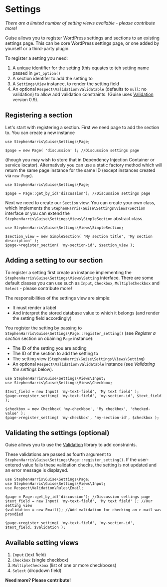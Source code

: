 # Settings

*There are a limited number of setting views available - please contribute more!*

Guise allows you to register WordPress settings and sections to an existing settings page.
This can be core WordPress settings page, or one added by yourself or a third-party plugin.

To register a setting you need:

 1. A unique identifier for the setting (this equates to teh setting name passed in `get_option()`
 2. A section identifer to add the setting to
 3. A `Settings\View` instance, to render the setting field
 4. An optional `Respect\Validation\Validatable` (defaults to `null`: no validation) to allow add validation constraints. (Guise uses [Validation](https://github.com/Respect/Validation) version 0.9).
 
 
## Registering a section
 
Let's start with registering a section. First we need page to add the 
section to. You can create a new instance
 
```
use StephenHarris\Guise\Settings\Page;
 
$page = new Page( 'discussion' ); //Discussion settings page
```
 
(though you may wish to store that in Dependency Injection Container or
service locator). Alternatively you can use a static factory method which
will return the same page instance for the same ID (except instances created 
via `new Page`).
 
```
use StephenHarris\Guise\Settings\Page;

$page = Page::get_by_id('discussion'); //Discussion settings page
```
 
Next we need to create our `Section` view. You can create your own class,
which implements the `StephenHarris\Guise\Settings\Views\Section` interface
or you can extend the `StephenHarris\Guise\Settings\Views\SimpleSection` abstract
class.

```
use StephenHarris\Guise\Settings\Views\SimpleSection;

$section_view = new SimpleSection( 'My section title', 'My section description' );
$page->register_section( 'my-section-id', $section_view );
```
 
## Adding a setting to our section

To register a setting first create an instance implementing the `StephenHarris\Guise\Settings\Views\Setting`
interface. There are some default classes you can use such as `Input`, `Checkbox`, `MultipleCheckbox`
and `Select` - please contribute more!
 
The responsibilities of the settings view are simple: 

 - It must render a label
 - And interpret the stored database value to which it belongs (and render 
  the setting field accordingly)

You register the setting by passing to `StephenHarris\Guise\Settings\Page::register_setting()`
(see *Register a section* section on obaining `Page` instance):
 
 - The ID of the setting you are adding
 - The ID of the section to add the setting to
 - The setting view (`StephenHarris\Guise\Settings\Views\Setting`)
 - An optional `Respect\Validation\Validatable` instance (see *Validating the settings*
   below).
    
```
use StephenHarris\Guise\Settings\Views\Input;
use StephenHarris\Guise\Settings\Views\Checkbox;
 
$text_field = new Input( 'my-text-field', 'My text field' );
$page->register_setting( 'my-text-field', 'my-section-id', $text_field );
 
$checkbox = new Checkbox( 'my-checkbox', 'My checkbox', 'checked-value' );
$page->register_setting( 'my-checkbox', 'my-section-id', $checkbox );
```
 
## Validating the settings (optional)
 
Guise allows you to use the [Validation](https://github.com/Respect/Validation)
library to add constraints. 
 
These validations are passed as fourth argument to `StephenHarris\Guise\Settings\Page::register_setting()`.
If the user-entered value fails these validation checks, the setting is not updated and an error message is displayed.
 
 
```
use StephenHarris\Guise\Settings\Page;
use StephenHarris\Guise\Settings\Views\Input;
use Respect\Validation\Rules\Email;

$page = Page::get_by_id('discussion'); //Discussion settings page
$text_field = new Input( 'my-text-field', 'My text field' ); //Our setting view
$validation = new Email(); //Add validation for checking an e-mail was provdied
 
$page->register_setting( 'my-text-field', 'my-section-id', $text_field, $validation );
```
  
 
## Available setting views

1. `Input` (text field)
2. `Checkbox` (single checkbox)
3. `MultipleCheckbox` (list of one or more checkboxes)
4. `Select` (dropdown field)

**Need more? Please contribute!**
